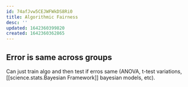 ```yaml
---
id: 74afJvw5CEJWFWkDS8Ri0
title: Algorithmic Fairness
desc: ''
updated: 1642360399820
created: 1642360362865
---
```



## Error is same across groups
Can just train algo and then test if erros same (ANOVA, t-test variations, [[science.stats.Bayesian Framework]] bayesian models, etc).